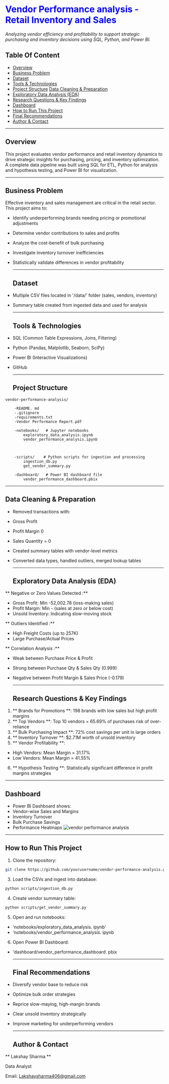 #  <font color='blue'>Vendor Performance analysis - Retail Inventory and Sales</font>
_Analyzing vendor efficiency and profitability to support strategic purchasing and inventory decisions
using SQL, Python, and Power BI._
## Table Of Content
- <a href="#overview">Overview</a>
- <a href="#business-problem">Business Problem</a>
- <a href="#dataset">Dataset</a>
- <a href="#tools -- technologies">Tools & Technologies</a>
- <a href="#project-structure">Project Structure</a>
<a href="#data-cleaning -- preparation">Data Cleaning & Preparation</a>
- <a href="#exploratory-data-analysis-eda">Exploratory Data Analysis (EDA)</a>
- <a href="#research-questions -- key-findings">Research Questions & Key Findings</a>
- <a href="#dashboard">Dashboard</a>
- <a href="#how-to-run-this-project">How to Run This Project</a>
- <a href="#final-recommendations">Final Recommendations</a>
- <a href="#author -- contact">Author & Contact</a>
----
<h2><a class="anchor" id="overview"></a>Overview</h2>

This project evaluates vendor performance and retail inventory dynamics to drive strategic insights for
purchasing, pricing, and inventory optimization. A complete data pipeline was built using SQL for ETL,
Python for analysis and hypothesis testing, and Power BI for visualization.

----

<h2><a class="anchor" id="business-problem"></a>Business Problem</h2>

Effective inventory and sales management are critical in the retail sector. This project aims to:
- Identify underperforming brands needing pricing or promotional adjustments
- Determine vendor contributions to sales and profits
- Analyze the cost-benefit of bulk purchasing
- Investigate inventory turnover inefficiencies
- Statistically validate differences in vendor profitability

  ----

  <h2><a class="anchor" id="dataset"></a>Dataset</h2>

- Multiple CSV files located in '/data/' folder (sales, vendors, inventory)
- Summary table created from ingested data and used for analysis

  -----

  <h2><a class="anchor" id="tools -- technologies"></a>Tools & Technologies</h2>

- SQL (Common Table Expressions, Joins, Filtering)
- Python (Pandas, Matplotlib, Seaborn, SciPy)
- Power BI (Interactive Visualizations)
- GitHub

  ----

  
  <h2><a class="anchor" id="project-structure"></a>Project Structure</h2>

```
vendor-performance-analysis/

    -README. md
    -.gitignore
    -requirements.txt
    -Vendor Performance Report.pdf

    -notebooks/   # Jupyter notebooks
        exploratory_data_analysis.ipynb
        vendor_performance_analysis.ipynb



    -scripts/    # Python scripts for ingestion and processing
        ingestion_db.py
        get_vendor_summary.py

    -dashboard/   # Power BI dashboard file
        vendor_performance_dashboard.pbix
```

-----

<h2><a class="anchor" id="data-cleaning -- preparation"></a>Data Cleaning & Preparation</h2>

- Removed transactions with:
- Gross Profit
- Profit Margin 0
- Sales Quantity = 0
- Created summary tables with vendor-level metrics
- Converted data types, handled outliers, merged lookup tables

  -----

  <h2><a class="anchor" id="exploratory-data-analysis-eda"></a>Exploratory Data Analysis (EDA)</h2>

** Negative or Zero Values Detected :**
- Gross Profit: Min -52,002.78 (loss-making sales)
- Profit Margin: Min - (sales at zero or below cost)
- Unsold Inventory: Indicating slow-moving stock

** Outliers Identified :**
- High Freight Costs (up to 257K)
- Large Purchase/Actual Prices

** Correlation Analysis :**
- Weak between Purchase Price & Profit
- Strong between Purchase Qty & Sales Qty (0.999)
- Negative between Profit Margin & Sales Price (-0.179)

  -----

  <h2><a class="anchor" id="research-questions -- key-findings"></a>Research Questions & Key Findings</h2>

1. ** Brands for Promotions **: 198 brands with low sales but high profit margins
2. ** Top Vendors **: Top 10 vendors = 65.69% of purchases risk of over-reliance
3. ** Bulk Purchasing Impact **: 72% cost savings per unit in large orders
4. ** Inventory Turnover **: $2.71M worth of unsold inventory
5. ** Vendor Profitability **:
- High Vendors: Mean Margin = 31.17%
- Low Vendors: Mean Margin = 41.55%
6. ** Hypothesis Testing **: Statistically significant difference in profit margins
strategies

-----

<h2><a class="anchor" id="dashboard"></a>Dashboard</h2>

- Power BI Dashboard shows:
- Vendor-wise Sales and Margins
- Inventory Turnover
- Bulk Purchase Savings
- Performance Heatmaps
 ![vendor performance analysis](images/dashboard_screenshot.png)


-----

<h2><a class="anchor" id="how-to-run-this-project"></a>How to Run This Project</h2>

1. Clone the repository:
```bash
git clone https://github.com/yourusername/vendor-performance-analysis.git
```
3. Load the CSVs and ingest into database:
```bash
python scripts/ingestion_db.py
```
4. Create vendor summary table:
```bash
python scripts/get_vendor_summary.py
```

5. Open and run notebooks:
- 'notebooks/exploratory_data_analysis. ipynb'
- 'notebooks/vendor_performance_analysis. ipynb
6. Open Power BI Dashboard:
- 'dashboard/vendor_performance_dashboard. pbix

  -----

  <h2><a class="anchor" id="final-recommendations"></a>Final Recommendations</h2>

- Diversify vendor base to reduce risk
- Optimize bulk order strategies
- Reprice slow-maying, high-margin brands
- Clear unsold inventory strategically
- Improve marketing for underperforming vendors

  ------

  <h2><a class="anchor" id="author -- contact"></a>Author & Contact</h2>

** Lakshay Sharma **


Data Analyst

Email: Lakshaysharma406@gmail.com

  


